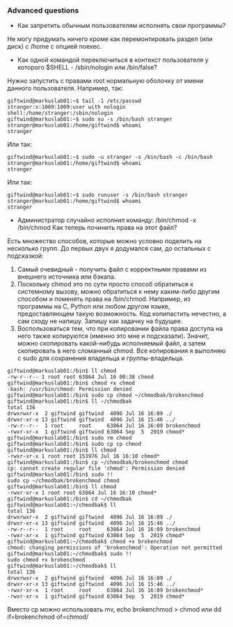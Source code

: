 ### Advanced questions

* Как запретить обычным пользователям исполнять свои программы?

Не могу придумать ничего кроме как перемонтировать раздел (или диск) с /home с опцией noexec.

* Как одной командой переключиться в контекст пользователя у которого $SHELL - /sbin/nologin или /bin/false?

Нужно запустить c правами root нормальную оболочку от имени данного пользователя. Например, так:

```
giftwind@markuslab01:~$ tail -1 /etc/passwd
stranger:x:1009:1009:user with nologin shell:/home/stranger:/sbin/nologin
giftwind@markuslab01:~$ sudo su -s /bin/bash stranger
stranger@markuslab01:/home/giftwind$ whoami
stranger
```

Или так:
```
giftwind@markuslab01:~$ sudo -u stranger -s /bin/bash -c /bin/bash
stranger@markuslab01:/home/giftwind$ whoami
stranger
```

Или так:
```
giftwind@markuslab01:~$ sudo runuser -s /bin/bash stranger
stranger@markuslab01:/home/giftwind$ whoami
stranger
```

* Администратор случайно исполнил команду: /bin/chmod -x /bin/chmod
Как теперь починить права на этот файл?

Есть множество способов, которые можно условно поделить на несколько групп. До первых двух я додумался сам, до остальных с подсказкой:
1. Самый очевидный - получить файл с корректными правами из внешнего источника или бэкапа.
2. Поскольку chmod это по сути просто способ обратиться к системному вызову, можно обратиться к нему каким-либо другим способом и поменять права на /bin/chmod. Например, из программы на C, Python или любом другом языке, предоставляющем такую возможность. Код копипастить нечестно, а сам сходу не напишу. Запишу как задачку на будущее.
3. Воспользоваться тем, что при копировании файла права доступа на него также копируются (именно это мне и подсказали). Значит, можно скопировать какой-нибудь исполняемый файл, а затем скопировать в него сломанный chmod. Все копирования я выполняю с sudo для сохранения владельца и группы-владельца.
```
giftwind@markuslab01:/bin$ ll chmod
-rw-r--r-- 1 root root 63864 Jul 16 00:38 chmod
giftwind@markuslab01:/bin$ chmod +x chmod
-bash: /usr/bin/chmod: Permission denied
giftwind@markuslab01:/bin$ sudo cp chmod ~/chmodbak/brokenchmod
giftwind@markuslab01:/bin$ ll ~/chmodbak
total 136
drwxrwxr-x  2 giftwind giftwind  4096 Jul 16 16:09 ./
drwxr-xr-x 13 giftwind giftwind  4096 Jul 16 15:46 ../
-rw-r--r--  1 root     root     63864 Jul 16 16:09 brokenchmod
-rwxr-xr-x  1 giftwind giftwind 63864 Sep  5  2019 chmod*
giftwind@markuslab01:/bin$ sudo rm chmod
giftwind@markuslab01:/bin$ sudo cp cp chmod
giftwind@markuslab01:/bin$ ll chmod
-rwxr-xr-x 1 root root 153976 Jul 16 16:10 chmod*
giftwind@markuslab01:/bin$ cp ~/chmodbak/brokenchmod chmod
cp: cannot create regular file 'chmod': Permission denied
giftwind@markuslab01:/bin$ sudo !!
sudo cp ~/chmodbak/brokenchmod chmod
giftwind@markuslab01:/bin$ ll chmod
-rwxr-xr-x 1 root root 63864 Jul 16 16:10 chmod*
giftwind@markuslab01:/bin$ cd ~/chmodbak
giftwind@markuslab01:~/chmodbak$ ll
total 136
drwxrwxr-x  2 giftwind giftwind  4096 Jul 16 16:09 ./
drwxr-xr-x 13 giftwind giftwind  4096 Jul 16 15:46 ../
-rw-r--r--  1 root     root     63864 Jul 16 16:09 brokenchmod
-rwxr-xr-x  1 giftwind giftwind 63864 Sep  5  2019 chmod*
giftwind@markuslab01:~/chmodbak$ chmod +x brokenchmod
chmod: changing permissions of 'brokenchmod': Operation not permitted
giftwind@markuslab01:~/chmodbak$ sudo !!
sudo chmod +x brokenchmod
giftwind@markuslab01:~/chmodbak$ ll
total 136
drwxrwxr-x  2 giftwind giftwind  4096 Jul 16 16:09 ./
drwxr-xr-x 13 giftwind giftwind  4096 Jul 16 15:46 ../
-rwxr-xr-x  1 root     root     63864 Jul 16 16:09 brokenchmod*
-rwxr-xr-x  1 giftwind giftwind 63864 Sep  5  2019 chmod*
```

Вместо cp можно использовать mv, echo brokenchmod > chmod или dd if=brokenchmod of=chmod/